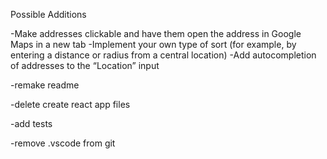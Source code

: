 Possible Additions

-Make addresses clickable and have them open the address in Google Maps in a new tab
-Implement your own type of sort (for example, by entering a distance or radius from a central location)
-Add autocompletion of addresses to the “Location” input


-remake readme

-delete create react app files

-add tests

-remove .vscode from git